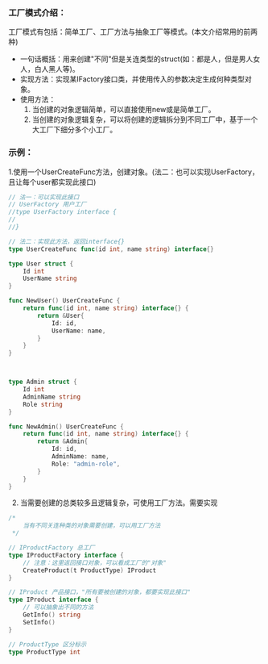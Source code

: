 ### 工厂模式介绍：
工厂模式有包括：简单工厂、工厂方法与抽象工厂等模式。(本文介绍常用的前两种)


- 一句话概括：用来创建"不同"但是关连类型的struct(如：都是人，但是男人女人，白人黑人等)。
- 实现方法：实现某IFactory接口类，并使用传入的参数决定生成何种类型对象。
- 使用方法：
    1. 当创建的对象逻辑简单，可以直接使用new或是简单工厂。
    2. 当创建的对象逻辑复杂，可以将创建的逻辑拆分到不同工厂中，基于一个大工厂下细分多个小工厂。
  
### 示例：
1.使用一个UserCreateFunc方法，创建对象。(法二：也可以实现UserFactory，且让每个user都实现此接口)
```go
// 法一：可以实现此接口
// UserFactory 用户工厂
//type UserFactory interface {
//
//}

// 法二：实现此方法，返回interface{}
type UserCreateFunc func(id int, name string) interface{}

type User struct {
	Id int
	UserName string
}

func NewUser() UserCreateFunc {
	return func(id int, name string) interface{} {
		return &User{
			Id: id,
			UserName: name,
		}
	}
}



type Admin struct {
	Id int
	AdminName string
	Role string
}

func NewAdmin() UserCreateFunc {
	return func(id int, name string) interface{} {
		return &Admin{
			Id: id,
			AdminName: name,
			Role: "admin-role",
		}
	}
}

```
2. 当需要创建的总类较多且逻辑复杂，可使用工厂方法。需要实现
```go
/*
	当有不同关连种类的对象需要创建，可以用工厂方法
 */

// IProductFactory 总工厂
type IProductFactory interface {
	// 注意：这里返回接口对象，可以看成工厂的"对象"
	CreateProduct(t ProductType) IProduct
}

// IProduct 产品接口，"所有要被创建的对象，都要实现此接口"
type IProduct interface {
	// 可以抽象出不同的方法
	GetInfo() string
	SetInfo()
}

// ProductType 区分标示
type ProductType int

```
